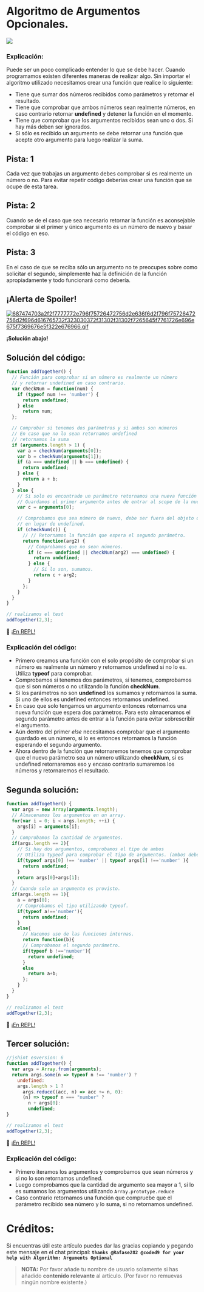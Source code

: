 # Algoritmo de Argumentos Opcionales.

![](https://i.imgur.com/63Iaec6.jpg)

### Explicación:

Puede ser un poco complicado entender lo que se debe hacer. Cuando programamos existen diferentes maneras de realizar algo. Sin importar el algoritmo utilizado necesitamos crear una función que realice lo siguiente:

- Tiene que sumar dos números recibidos como parámetros y retornar el resultado.
- Tiene que comprobar que ambos números sean realmente números, en caso contrario retornar **undefined** y detener la función en el momento.
- Tiene que comprobar que los argumentos recibidos sean uno o dos. Si hay más deben ser ignorados.
- Si sólo es recibido un argumento se debe retornar una función que acepte otro argumento para luego realizar la suma.

## Pista: 1

Cada vez que trabajas un argumento debes comprobar si es realmente un número o no. Para evitar repetir código deberías crear una función que se ocupe de esta tarea.

## Pista: 2

Cuando se de el caso que sea necesario retornar la función es aconsejable comprobar si el primer y único argumento es un número de nuevo y basar el código en eso.

## Pista: 3

En el caso de que se reciba sólo un argumento no te preocupes sobre como solicitar el segundo, simplemente haz la definición de la función apropiadamente y todo funcionará como debería.

## ¡Alerta de Spoiler!

[![687474703a2f2f7777772e796f75726472756d2e636f6d2f796f75726472756d2f696d616765732f323030372f31302f31302f7265645f7761726e696e675f7369676e5f322e676966.gif](https://files.gitter.im/FreeCodeCamp/Wiki/nlOm/thumb/687474703a2f2f7777772e796f75726472756d2e636f6d2f796f75726472756d2f696d616765732f323030372f31302f31302f7265645f7761726e696e675f7369676e5f322e676966.gif)](https://files.gitter.im/FreeCodeCamp/Wiki/nlOm/687474703a2f2f7777772e796f75726472756d2e636f6d2f796f75726472756d2f696d616765732f323030372f31302f31302f7265645f7761726e696e675f7369676e5f322e676966.gif)

**¡Solución abajo!**

## Solución del código:

```javascript
function addTogether() {
  // Función para comprobar si un número es realmente un número
  // y retornar undefined en caso contrario.
  var checkNum = function(num) {
    if (typeof num !== 'number') {
      return undefined;
    } else
      return num;
  };

  // Comprobar si tenemos dos parámetros y si ambos son números
  // En caso que no lo sean retornamos undefined
  // retornamos la suma
  if (arguments.length > 1) {
    var a = checkNum(arguments[0]);
    var b = checkNum(arguments[1]);
    if (a === undefined || b === undefined) {
      return undefined;
    } else {
      return a + b;
    }
  } else {
    // Si solo es encontrado un parámetro retornamos una nueva función para solicitar un segundo parámetro
    // Guardamos el primer argumento antes de entrar al scope de la nueva función
    var c = arguments[0];

    // Comprobamos que sea número de nuevo, debe ser fuera del objeto que retornaremos
    // en lugar de undefined.
    if (checkNum(c)) {
      // // Retornamos la función que espera el segundo parámetro.
      return function(arg2) {
        // Comprobamos que no sean números.
        if (c === undefined || checkNum(arg2) === undefined) {
          return undefined;
        } else {
          // Si lo son, sumamos.
          return c + arg2;
        }
      };
    }
  }
}

// realizamos el test
addTogether(2,3);
```

:rocket: [¡En REPL!](https://repl.it/CLnz/0)

### Explicación del código:

- Primero creamos una función con el solo propósito de comprobar si un número es realmente un número y retornamos undefined si no lo es. Utiliza **typeof** para comprobar.
- Comprobamos si tenemos dos parámetros, si tenemos, comprobamos que si son números o no utilizando la función **checkNum**.
- Si los parámetros no son **undefined** los sumamos y retornamos la suma. Si uno de ellos es undefined entonces retornamos undefined.
- En caso que solo tengamos un argumento entonces retornamos una nueva función que espera dos parámetros. Para esto almacenamos el segundo parámetro antes de entrar a la función para evitar sobrescribir el argumento.
- Aún dentro del primer _else_ necesitamos comprobar que el argumento guardado es un número, si lo es entonces retornamos la función esperando el segundo argumento.
- Ahora dentro de la función que retornaremos tenemos que comprobar que el nuevo parámetro sea un número utilizando **checkNum**, si es undefined retornaremos eso y encaso contrario sumaremos los números y retornaremos el resultado.

## Segunda solución:

```javascript
function addTogether() {
  var args = new Array(arguments.length);
  // Almacenamos los argumentos en un array.
  for(var i = 0; i < args.length; ++i) {
    args[i] = arguments[i];
  }
  // Comprobamos la cantidad de argumentos.
  if(args.length == 2){
    // Si hay dos argumentos, comprobamos el tipo de ambos
    // Utiliza typeof para comprobar el tipo de argumentos. (ambos deben ser números)
    if(typeof args[0] !== 'number' || typeof args[1] !=='number' ){
      return undefined;
    }
    return args[0]+args[1];
  }
  // Cuando solo un argumento es provisto.
  if(args.length == 1){
    a = args[0];
    // Comprobamos el tipo utilizando typeof.
    if(typeof a!=='number'){
      return undefined;
    }
    else{
      // Hacemos uso de las funciones internas.
      return function(b){
      // Comprobamos el segundo parámetro.
      if(typeof b !=='number'){
        return undefined;
      }
      else
        return a+b;
      };
    }
  }
}

// realizamos el test
addTogether(2,3);
```

:rocket: [¡En REPL!](https://repl.it/CLoA/0)

## Tercer solución:

```javascript
//jshint esversion: 6
function addTogether() {
  var args = Array.from(arguments);
  return args.some(n => typeof n !== 'number') ? 
    undefined: 
    args.length > 1 ?
      args.reduce((acc, n) => acc += n, 0):
      (n) => typeof n === "number" ? 
        n + args[0]:
        undefined;
}

// realizamos el test
addTogether(2,3);
```

:rocket: [¡En REPL!](https://repl.it/CLoB/0)

### Explicación del código:

- Primero iteramos los argumentos y comprobamos que sean números y si no lo son retornamos undefined.
- Luego comprobamos que la cantidad de argumento sea mayor a 1, si lo es sumamos los argumentos utilizando `Array.prototype.reduce`
- Caso contrario retornamos una función que compruebe que el parámetro recibido sea número y lo suma, si no retornamos undefined.

# Créditos:

Si encuentras útil este artículo puedes dar las gracias copiando y pegando este mensaje en el chat principal: **`thanks @Rafase282 @coded9 for your help with Algorithm: Arguments Optional`**

> **NOTA:** Por favor añade tu nombre de usuario solamente si has añadido **contenido relevante** al artículo. (Por favor no remuevas ningún nombre existente.)
